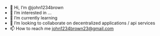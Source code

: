 - 👋 Hi, I’m @john1234brown
- 👀 I’m interested in ...
- 🌱 I’m currently learning 
- 💞️ I’m looking to collaborate on decentralized applications / api services
- 📫 How to reach me john1234brown23@gmail.com

<!---
john1234brown/john1234brown is a ✨ special ✨ repository because its `README.md` (this file) appears on your GitHub profile.
You can click the Preview link to take a look at your changes.
--->
